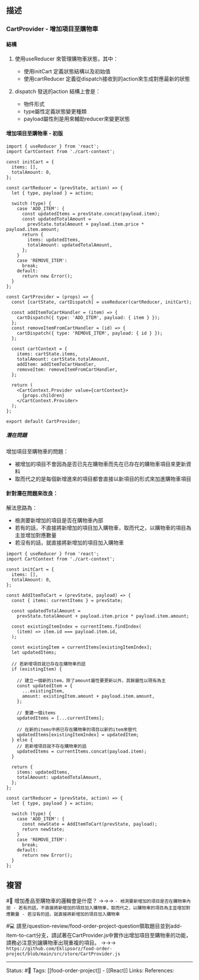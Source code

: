 ## 描述

### CartProvider - 增加項目至購物車


#### 結構
1. 使用useReducer 來管理購物車狀態，其中：
	- 使用initCart 定義狀態結構以及初始值
	- 使用cartReducer 定義從dispatch接收到的action來生成對應最新的狀態

2. dispatch 發送的action 結構上會是：
	- 物件形式
	- type屬性定義狀態變更種類
	- payload屬性則是用來輔助reducer來變更狀態


#### 增加項目至購物車 - 初版


```
import { useReducer } from 'react';
import CartContext from './cart-context';

const initCart = {
  items: [],
  totalAmount: 0,
};

const cartReducer = (prevState, action) => {
  let { type, payload } = action;

  switch (type) {
    case 'ADD_ITEM': {
      const updatedItems = prevState.concat(payload.item);
      const updatedTotalAmount =
        prevState.totalAmount + payload.item.price * payload.item.amount;
      return {
        items: updatedItems,
        totalAmount: updatedTotalAmount,
      };
    }
    case 'REMOVE_ITEM':
      break;
    default:
      return new Error();
  }
};

const CartProvider = (props) => {
  const [cartState, cartDispatch] = useReducer(cartReducer, initCart);

  const addItemToCartHandler = (item) => {
    cartDispatch({ type: 'ADD_ITEM', payload: { item } });
  };
  const removeItemFromCartHandler = (id) => {
    cartDispatch({ type: 'REMOVE_ITEM', payload: { id } });
  };

  const cartContext = {
    items: cartState.items,
    totalAmount: cartState.totalAmount,
    addItem: addItemToCartHandler,
    removeItem: removeItemFromCartHandler,
  };

  return (
    <CartContext.Provider value={cartContext}>
      {props.children}
    </CartContext.Provider>
  );
};

export default CartProvider;
```

##### 潛在問題
增加項目至購物車的問題：
- 被增加的項目不會因為是否已先在購物車而先在已存在的購物車項目來更新資料
- 取而代之的是每個新增進來的項目都會直接以新項目的形式來加進購物車項目


#### 針對潛在問題來改良：
解法思路為：
- 檢測要新增加的項目是否在購物車內部
- 若有的話，不直接將新增加的項目加入購物車，取而代之，以購物車的項目為主並增加對應數量
- 若沒有的話，就直接將新增加的項目加入購物車

```
import { useReducer } from 'react';
import CartContext from './cart-context';

const initCart = {
  items: [],
  totalAmount: 0,
};

const AddItemToCart = (prevState, payload) => {
  const { items: currentItems } = prevState;

  const updatedTotalAmount =
    prevState.totalAmount + payload.item.price * payload.item.amount;

  const existingItemIndex = currentItems.findIndex(
    (item) => item.id === payload.item.id,
  );

  const existingItem = currentItems[existingItemIndex];
  let updatedItems;
  
  // 若新增項目就已存在在購物車的話
  if (existingItem) {
  
    // 建立一個新的item，除了amount屬性要更新以外，其餘屬性以現有為主
    const updatedItem = {
      ...existingItem,
      amount: existingItem.amount + payload.item.amount,
    };
    
    // 重建一個items
    updatedItems = [...currentItems];
    
    // 在新的items中將已存在購物車的項目以新的item來替代
    updatedItems[existingItemIndex] = updatedItem;
  } else {
	// 若新增項目就不存在購物車的話
    updatedItems = currentItems.concat(payload.item);
  }

  return {
    items: updatedItems,
    totalAmount: updatedTotalAmount,
  };
};

const cartReducer = (prevState, action) => {
  let { type, payload } = action;

  switch (type) {
    case 'ADD_ITEM': {
      const newState = AddItemToCart(prevState, payload);
      return newState;
    }
    case 'REMOVE_ITEM':
      break;
    default:
      return new Error();
  }
};
```

## 複習

#🧠 增加產品至購物車的邏輯會是什麼？ ->->-> `- 檢測要新增加的項目是否在購物車內部 - 若有的話，不直接將新增加的項目加入購物車，取而代之，以購物車的項目為主並增加對應數量 - 若沒有的話，就直接將新增加的項目加入購物車`


#💻 請至/question-review/food-order-project-question領取題目並到add-item-to-cart分支，請試著在CartProvider.js中實作出增加項目至購物車的功能，請務必注意別讓購物車出現重複的項目。 ->->-> `https://github.com/Eklipsorz/food-order-project/blob/main/src/store/CartProvider.js`
<!--SR:!2022-10-04,3,250-->


---
Status: #🌱 
Tags:
[[food-order-project]] - [[React]]
Links:
References: